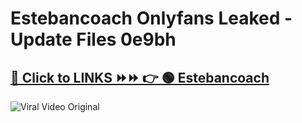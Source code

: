 
 # Estebancoach Onlyfans Leaked - Update Files 0e9bh

## <h2><a href="https://clipsfans.com/Estebancoach&ref=git">🔗 Click to LINKS ⏩⏩ 👉 🟢 Estebancoach </a></h2>

<a href="https://clipsfans.com/Estebancoach&ref=git" rel="nofollow" data-target="animated-image.originalLink"><img src="https://i.ibb.co.com/xMMVF88/686577567.gif" alt="Viral Video Original" style="max-width: 100%; display: inline-block;" data-target="animated-image.originalImage"></a>


